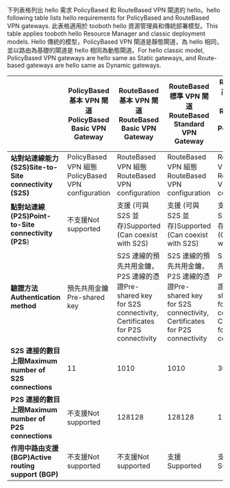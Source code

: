 <span data-ttu-id="8e449-101">下列表格列出 hello 需求 PolicyBased 和 RouteBased VPN 閘道的 hello。</span><span class="sxs-lookup"><span data-stu-id="8e449-101">hello following table lists hello requirements for PolicyBased and RouteBased VPN gateways.</span></span> <span data-ttu-id="8e449-102">此表格適用於 tooboth hello 資源管理員和傳統部署模型。</span><span class="sxs-lookup"><span data-stu-id="8e449-102">This table applies tooboth hello Resource Manager and classic deployment models.</span></span> <span data-ttu-id="8e449-103">Hello 傳統的模型，PolicyBased VPN 閘道是靜態閘道，為 hello 相同，並以路由為基礎的閘道是 hello 相同為動態閘道。</span><span class="sxs-lookup"><span data-stu-id="8e449-103">For hello classic model, PolicyBased VPN gateways are hello same as Static gateways, and Route-based gateways are hello same as Dynamic gateways.</span></span>

|  | <span data-ttu-id="8e449-104">**PolicyBased 基本 VPN 閘道**</span><span class="sxs-lookup"><span data-stu-id="8e449-104">**PolicyBased Basic VPN Gateway**</span></span> | <span data-ttu-id="8e449-105">**RouteBased 基本 VPN 閘道**</span><span class="sxs-lookup"><span data-stu-id="8e449-105">**RouteBased Basic VPN Gateway**</span></span> | <span data-ttu-id="8e449-106">**RouteBased 標準 VPN 閘道**</span><span class="sxs-lookup"><span data-stu-id="8e449-106">**RouteBased Standard VPN Gateway**</span></span> | <span data-ttu-id="8e449-107">**RouteBased 高效能 VPN 閘道**</span><span class="sxs-lookup"><span data-stu-id="8e449-107">**RouteBased High Performance VPN Gateway**</span></span> |
| --- | --- | --- | --- | --- |
| <span data-ttu-id="8e449-108">**站對站連線能力 (S2S)**</span><span class="sxs-lookup"><span data-stu-id="8e449-108">**Site-to-Site connectivity   (S2S)**</span></span> |<span data-ttu-id="8e449-109">PolicyBased VPN 組態</span><span class="sxs-lookup"><span data-stu-id="8e449-109">PolicyBased VPN configuration</span></span> |<span data-ttu-id="8e449-110">RouteBased VPN 組態</span><span class="sxs-lookup"><span data-stu-id="8e449-110">RouteBased VPN configuration</span></span> |<span data-ttu-id="8e449-111">RouteBased VPN 組態</span><span class="sxs-lookup"><span data-stu-id="8e449-111">RouteBased VPN configuration</span></span> |<span data-ttu-id="8e449-112">RouteBased VPN 組態</span><span class="sxs-lookup"><span data-stu-id="8e449-112">RouteBased VPN configuration</span></span> |
| <span data-ttu-id="8e449-113">**點對站連線 (P2S)**</span><span class="sxs-lookup"><span data-stu-id="8e449-113">**Point-to-Site connectivity (P2S**)</span></span> |<span data-ttu-id="8e449-114">不支援</span><span class="sxs-lookup"><span data-stu-id="8e449-114">Not supported</span></span> |<span data-ttu-id="8e449-115">支援 (可與 S2S 並存)</span><span class="sxs-lookup"><span data-stu-id="8e449-115">Supported (Can coexist with S2S)</span></span> |<span data-ttu-id="8e449-116">支援 (可與 S2S 並存)</span><span class="sxs-lookup"><span data-stu-id="8e449-116">Supported (Can coexist with S2S)</span></span> |<span data-ttu-id="8e449-117">支援 (可與 S2S 並存)</span><span class="sxs-lookup"><span data-stu-id="8e449-117">Supported (Can coexist with S2S)</span></span> |
| <span data-ttu-id="8e449-118">**驗證方法**</span><span class="sxs-lookup"><span data-stu-id="8e449-118">**Authentication method**</span></span> |<span data-ttu-id="8e449-119">預先共用金鑰</span><span class="sxs-lookup"><span data-stu-id="8e449-119">Pre-shared key</span></span> |<span data-ttu-id="8e449-120">S2S 連線的預先共用金鑰，P2S 連線的憑證</span><span class="sxs-lookup"><span data-stu-id="8e449-120">Pre-shared key for S2S connectivity, Certificates for P2S connectivity</span></span> |<span data-ttu-id="8e449-121">S2S 連線的預先共用金鑰，P2S 連線的憑證</span><span class="sxs-lookup"><span data-stu-id="8e449-121">Pre-shared key for S2S connectivity, Certificates for P2S connectivity</span></span> |<span data-ttu-id="8e449-122">S2S 連線的預先共用金鑰，P2S 連線的憑證</span><span class="sxs-lookup"><span data-stu-id="8e449-122">Pre-shared key for S2S connectivity, Certificates for P2S connectivity</span></span> |
| <span data-ttu-id="8e449-123">**S2S 連接的數目上限**</span><span class="sxs-lookup"><span data-stu-id="8e449-123">**Maximum number of S2S connections**</span></span> |<span data-ttu-id="8e449-124">1</span><span class="sxs-lookup"><span data-stu-id="8e449-124">1</span></span> |<span data-ttu-id="8e449-125">10</span><span class="sxs-lookup"><span data-stu-id="8e449-125">10</span></span> |<span data-ttu-id="8e449-126">10</span><span class="sxs-lookup"><span data-stu-id="8e449-126">10</span></span> |<span data-ttu-id="8e449-127">30</span><span class="sxs-lookup"><span data-stu-id="8e449-127">30</span></span> |
| <span data-ttu-id="8e449-128">**P2S 連接的數目上限**</span><span class="sxs-lookup"><span data-stu-id="8e449-128">**Maximum number of P2S connections**</span></span> |<span data-ttu-id="8e449-129">不支援</span><span class="sxs-lookup"><span data-stu-id="8e449-129">Not supported</span></span> |<span data-ttu-id="8e449-130">128</span><span class="sxs-lookup"><span data-stu-id="8e449-130">128</span></span> |<span data-ttu-id="8e449-131">128</span><span class="sxs-lookup"><span data-stu-id="8e449-131">128</span></span> |<span data-ttu-id="8e449-132">128</span><span class="sxs-lookup"><span data-stu-id="8e449-132">128</span></span> |
| <span data-ttu-id="8e449-133">**作用中路由支援 (BGP)**</span><span class="sxs-lookup"><span data-stu-id="8e449-133">**Active routing support (BGP)**</span></span> |<span data-ttu-id="8e449-134">不支援</span><span class="sxs-lookup"><span data-stu-id="8e449-134">Not supported</span></span> |<span data-ttu-id="8e449-135">不支援</span><span class="sxs-lookup"><span data-stu-id="8e449-135">Not supported</span></span> |<span data-ttu-id="8e449-136">支援</span><span class="sxs-lookup"><span data-stu-id="8e449-136">Supported</span></span> |<span data-ttu-id="8e449-137">支援</span><span class="sxs-lookup"><span data-stu-id="8e449-137">Supported</span></span> |

